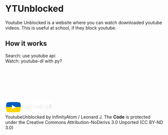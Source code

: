 # YTUnblocked
Youtube Unblocked is a website where you can watch downloaded youtube videos. This is useful at school, if they block youtube.

## How it works
Search: use youtube api<br>
Watch: youtube-dl with py?
<br>
<br>
<br>
<br>
<br>
<br>
<br>
<br>
<img src="assets/ytimg.png" height="40"><br>
YoutubeUnblocked by InfinityAtom / Leonard J. The <b>Code</b> is protected under the Creative Commons Attribution-NoDerivs 3.0 Unported (CC BY-ND 3.0)
